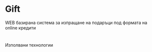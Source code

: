 # Gift
WEB базирана система за изпращане на подаръци под формата на online кредити
# 
Изполвани технологии
